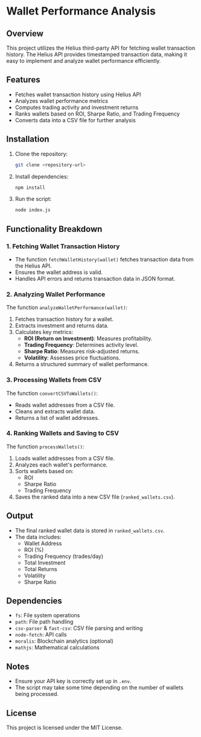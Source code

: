 # Wallet Performance Analysis

## Overview
This project utilizes the Helius third-party API for fetching wallet transaction history. The Helius API provides timestamped transaction data, making it easy to implement and analyze wallet performance efficiently.

## Features
- Fetches wallet transaction history using Helius API
- Analyzes wallet performance metrics
- Computes trading activity and investment returns
- Ranks wallets based on ROI, Sharpe Ratio, and Trading Frequency
- Converts data into a CSV file for further analysis

## Installation
1. Clone the repository:
   ```sh
   git clone <repository-url>
   ```
2. Install dependencies:
   ```sh
   npm install
   ```
3. Run the script:
   ```sh
   node index.js
   ```

## Functionality Breakdown

### 1. Fetching Wallet Transaction History
- The function `fetchWalletHistory(wallet)` fetches transaction data from the Helius API.
- Ensures the wallet address is valid.
- Handles API errors and returns transaction data in JSON format.

### 2. Analyzing Wallet Performance
The function `analyzeWalletPerformance(wallet)`:
1. Fetches transaction history for a wallet.
2. Extracts investment and returns data.
3. Calculates key metrics:
   - **ROI (Return on Investment)**: Measures profitability.
   - **Trading Frequency**: Determines activity level.
   - **Sharpe Ratio**: Measures risk-adjusted returns.
   - **Volatility**: Assesses price fluctuations.
4. Returns a structured summary of wallet performance.

### 3. Processing Wallets from CSV
The function `convertCSVToWallets()`:
- Reads wallet addresses from a CSV file.
- Cleans and extracts wallet data.
- Returns a list of wallet addresses.

### 4. Ranking Wallets and Saving to CSV
The function `processWallets()`:
1. Loads wallet addresses from a CSV file.
2. Analyzes each wallet's performance.
3. Sorts wallets based on:
   - ROI
   - Sharpe Ratio
   - Trading Frequency
4. Saves the ranked data into a new CSV file (`ranked_wallets.csv`).

## Output
- The final ranked wallet data is stored in `ranked_wallets.csv`.
- The data includes:
  - Wallet Address
  - ROI (%)
  - Trading Frequency (trades/day)
  - Total Investment
  - Total Returns
  - Volatility
  - Sharpe Ratio

## Dependencies
- `fs`: File system operations
- `path`: File path handling
- `csv-parser` & `fast-csv`: CSV file parsing and writing
- `node-fetch`: API calls
- `moralis`: Blockchain analytics (optional)
- `mathjs`: Mathematical calculations

## Notes
- Ensure your API key is correctly set up in `.env`.
- The script may take some time depending on the number of wallets being processed.

## License
This project is licensed under the MIT License.

